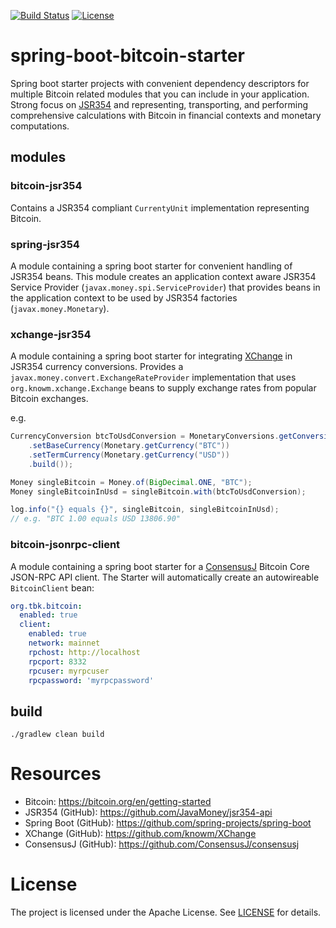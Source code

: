 [![Build Status](https://www.travis-ci.org/theborakompanioni/spring-boot-bitcoin-starter.svg?branch=master)](https://www.travis-ci.org/theborakompanioni/spring-boot-bitcoin-starter)
[![License](https://img.shields.io/github/license/theborakompanioni/spring-boot-bitcoin-starter.svg?maxAge=2592000)](https://github.com/theborakompanioni/spring-boot-bitcoin-starter/blob/master/LICENSE)

spring-boot-bitcoin-starter
===

Spring boot starter projects with convenient dependency descriptors for multiple Bitcoin related modules that you can 
include in your application. Strong focus on [JSR354](https://github.com/JavaMoney/jsr354-api) and representing, 
transporting, and performing comprehensive calculations with Bitcoin in financial contexts and monetary computations.

## modules
### bitcoin-jsr354
Contains a JSR354 compliant `CurrentyUnit` implementation representing Bitcoin.

### spring-jsr354
A module containing a spring boot starter for convenient handling of JSR354 beans.
This module creates an application context aware JSR354 Service Provider (`javax.money.spi.ServiceProvider`)
that provides beans in the application context to be used by JSR354 factories (`javax.money.Monetary`).

### xchange-jsr354
A module containing a spring boot starter for integrating [XChange]( https://github.com/knowm/XChange)
in JSR354 currency conversions. Provides a
`javax.money.convert.ExchangeRateProvider` implementation that uses `org.knowm.xchange.Exchange` beans
to supply exchange rates from popular Bitcoin exchanges.

e.g.
```java
CurrencyConversion btcToUsdConversion = MonetaryConversions.getConversion(ConversionQueryBuilder.of()
    .setBaseCurrency(Monetary.getCurrency("BTC"))
    .setTermCurrency(Monetary.getCurrency("USD"))
    .build());

Money singleBitcoin = Money.of(BigDecimal.ONE, "BTC");
Money singleBitcoinInUsd = singleBitcoin.with(btcToUsdConversion);

log.info("{} equals {}", singleBitcoin, singleBitcoinInUsd);
// e.g. "BTC 1.00 equals USD 13806.90"
```

### bitcoin-jsonrpc-client
A module containing a spring boot starter for a [ConsensusJ](https://github.com/ConsensusJ/consensusj) Bitcoin Core JSON-RPC API client.
The Starter will automatically create an autowireable `BitcoinClient` bean:

```yaml
org.tbk.bitcoin:
  enabled: true
  client:
    enabled: true
    network: mainnet
    rpchost: http://localhost
    rpcport: 8332
    rpcuser: myrpcuser
    rpcpassword: 'myrpcpassword'
```

## build
```
./gradlew clean build
```


# Resources
- Bitcoin: https://bitcoin.org/en/getting-started
- JSR354 (GitHub): https://github.com/JavaMoney/jsr354-api
- Spring Boot (GitHub): https://github.com/spring-projects/spring-boot
- XChange (GitHub): https://github.com/knowm/XChange
- ConsensusJ (GitHub): https://github.com/ConsensusJ/consensusj

# License
The project is licensed under the Apache License. See [LICENSE](LICENSE) for details.
